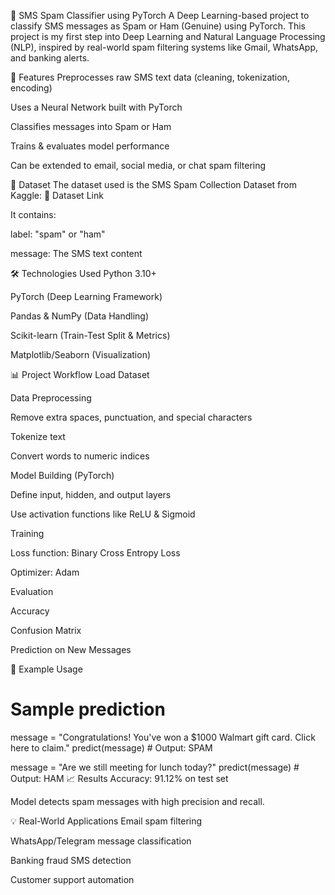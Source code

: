 📩 SMS Spam Classifier using PyTorch
A Deep Learning-based project to classify SMS messages as Spam or Ham (Genuine) using PyTorch.
This project is my first step into Deep Learning and Natural Language Processing (NLP), inspired by real-world spam filtering systems like Gmail, WhatsApp, and banking alerts.

🚀 Features
Preprocesses raw SMS text data (cleaning, tokenization, encoding)

Uses a Neural Network built with PyTorch

Classifies messages into Spam or Ham

Trains & evaluates model performance

Can be extended to email, social media, or chat spam filtering

📂 Dataset
The dataset used is the SMS Spam Collection Dataset from Kaggle:
🔗 Dataset Link

It contains:

label: "spam" or "ham"

message: The SMS text content

🛠 Technologies Used
Python 3.10+

PyTorch (Deep Learning Framework)

Pandas & NumPy (Data Handling)

Scikit-learn (Train-Test Split & Metrics)

Matplotlib/Seaborn (Visualization)

📊 Project Workflow
Load Dataset

Data Preprocessing

Remove extra spaces, punctuation, and special characters

Tokenize text

Convert words to numeric indices

Model Building (PyTorch)

Define input, hidden, and output layers

Use activation functions like ReLU & Sigmoid

Training

Loss function: Binary Cross Entropy Loss

Optimizer: Adam

Evaluation

Accuracy

Confusion Matrix

Prediction on New Messages

📌 Example Usage

# Sample prediction
message = "Congratulations! You've won a $1000 Walmart gift card. Click here to claim."
predict(message)  # Output: SPAM

message = "Are we still meeting for lunch today?"
predict(message)  # Output: HAM
📈 Results
Accuracy: 91.12% on test set

Model detects spam messages with high precision and recall.

💡 Real-World Applications
Email spam filtering

WhatsApp/Telegram message classification

Banking fraud SMS detection

Customer support automation
